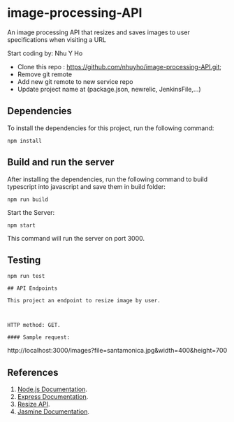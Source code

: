 # image-processing-API
An image processing API that resizes and saves images to user specifications when visiting a URL

Start coding by: Nhu Y Ho 

- Clone this repo : https://github.com/nhuyho/image-processing-API.git;
- Remove git remote
- Add new git remote to new service repo
- Update project name at (package.json, newrelic, JenkinsFile,...)

## Dependencies 

To install the dependencies for this project, run the following command: 
```
npm install
```

## Build and run the server
After installing the dependencies, run the following command to build typescript into javascript and save them in build folder:

```
npm run build
```

Start the Server:
```
npm start
```
This command will run the server  on port 3000. 

## Testing
```
npm run test

## API Endpoints 

This project an endpoint to resize image by user.



HTTP method: GET. 

#### Sample request:
```
http://localhost:3000/images?file=santamonica.jpg&width=400&height=700

## References

1. [Node.js Documentation](https://nodejs.org/docs/latest-v12.x/api/). 
2. [Express Documentation](https://expressjs.com/en/5x/api.html). 
3. [Resize API](https://sharp.pixelplumbing.com/api-resize).
4. [Jasmine Documentation](https://jasmine.github.io/).

